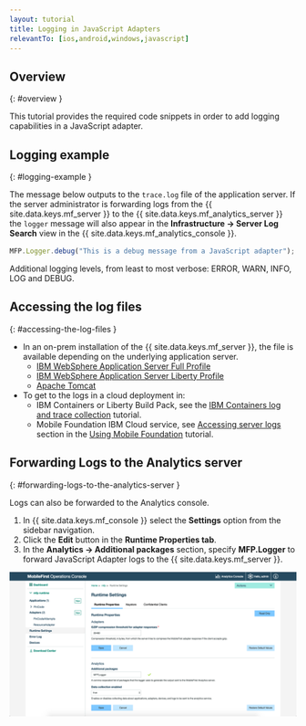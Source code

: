 ```yaml
---
layout: tutorial
title: Logging in JavaScript Adapters
relevantTo: [ios,android,windows,javascript]
---
```

<!-- NLS_CHARSET=UTF-8 -->
## Overview
{: #overview }

This tutorial provides the required code snippets in order to add logging capabilities in a JavaScript adapter.

## Logging example
{: #logging-example }

The message below outputs to the `trace.log` file of the application server. If the server administrator is forwarding logs from the {{ site.data.keys.mf_server }} to the {{ site.data.keys.mf_analytics_server }} the `logger` message will also appear in the **Infrastructure → Server Log Search** view in the {{ site.data.keys.mf_analytics_console }}.

```javascript
MFP.Logger.debug("This is a debug message from a JavaScript adapter");
```

Additional logging levels, from least to most verbose: ERROR, WARN, INFO, LOG and DEBUG.

## Accessing the log files
{: #accessing-the-log-files }

* In an on-prem installation of the {{ site.data.keys.mf_server }}, the file is available depending on the underlying application server.
    * [IBM WebSphere Application Server Full Profile](http://ibm.biz/knowctr#SSEQTP_8.5.5/com.ibm.websphere.base.doc/ae/ttrb_trcover.html)
    * [IBM WebSphere Application Server Liberty Profile](http://ibm.biz/knowctr#SSEQTP_8.5.5/com.ibm.websphere.wlp.doc/ae/rwlp_logging.html?cp=SSEQTP_8.5.5%2F1-16-0-0)
    * [Apache Tomcat](http://tomcat.apache.org/tomcat-7.0-doc/logging.html)
* To get to the logs in a cloud deployment in:
    * IBM Containers or Liberty Build Pack, see the [IBM Containers log and trace collection](../../../bluemix/mobilefirst-server-using-scripts/log-and-trace-collection/) tutorial.
    * Mobile Foundation IBM Cloud service, see [Accessing server logs](../../../bluemix/using-mobile-foundation/#accessing-server-logs) section in the [Using Mobile Foundation](../../../bluemix/using-mobile-foundation) tutorial.

## Forwarding Logs to the Analytics server
{: #forwarding-logs-to-the-analytics-server }

Logs can also be forwarded to the Analytics console.

1. In {{ site.data.keys.mf_console }} select the **Settings** option from the sidebar navigation.
2. Click the **Edit** button in the **Runtime Properties tab**.
3. In the **Analytics → Additional packages** section, specify **MFP.Logger** to forward JavaScript Adapter logs to the {{ site.data.keys.mf_server }}.

![Log filtering from the console](javascript-filter.png)
